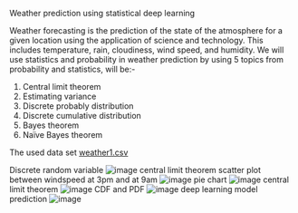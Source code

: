 Weather prediction using statistical deep learning 


Weather forecasting is the prediction of the state of the atmosphere for a given location using the application of science and technology.
This includes temperature, rain, cloudiness, wind speed, and humidity.
We will use statistics and probability in weather prediction by using 5 topics from probability and statistics, will be:-
1. Central limit theorem
2. Estimating variance
3. Discrete probably distribution
4. Discrete cumulative distribution
5. Bayes theorem
6. Naïve Bayes theorem


The used data set [weather1.csv](https://github.com/PinkRolex/weather-prediction/files/11042987/weather1.csv)



Discrete random variable
![image](https://user-images.githubusercontent.com/98608497/226989649-13cae7f7-0ead-4338-a826-8b0c4b0f17a6.png)
central limit theorem
scatter plot between windspeed at 3pm and at 9am
![image](https://user-images.githubusercontent.com/98608497/226990099-cecf566b-dd05-4f7b-a45b-7450ab142945.png)
pie chart 
![image](https://user-images.githubusercontent.com/98608497/226990198-4162547e-8d3f-4380-9577-cb94ebaa33b3.png)
central limit theorem 
![image](https://user-images.githubusercontent.com/98608497/226990310-38b16bed-aa8a-438c-afa0-5fd94872440b.png)
CDF and PDF 
![image](https://user-images.githubusercontent.com/98608497/226990401-32385ae9-ac62-4887-9df3-4e7278689e4d.png)
deep learning model prediction 
![image](https://user-images.githubusercontent.com/98608497/226990552-9ba496b5-242c-4ec8-bbe3-4c36275a8a97.png)
